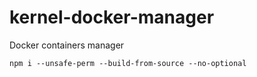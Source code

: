 # kernel-docker-manager
Docker containers manager

```
npm i --unsafe-perm --build-from-source --no-optional
```
